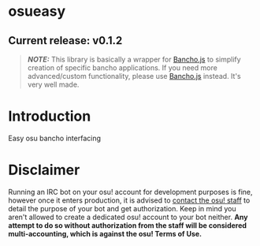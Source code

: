 # osueasy

## Current release: v0.1.2

> **_NOTE:_** This library is basically a wrapper for [Bancho.js](https://github.com/ThePooN/bancho.js) to simplify creation of specific bancho applications. If you need more advanced/custom functionality, please use [Bancho.js](https://github.com/ThePooN/bancho.js) instead. It's very well made.

# Introduction

Easy osu bancho interfacing

# Disclaimer

Running an IRC bot on your osu! account for development purposes is fine, however once it enters production, it is advised to [contact the osu! staff](mailto:contact@ppy.sh) to detail the purpose of your bot and get authorization. Keep in mind you aren't allowed to create a dedicated osu! account to your bot neither. **Any attempt to do so without authorization from the staff will be considered multi-accounting, which is against the osu! Terms of Use.**
